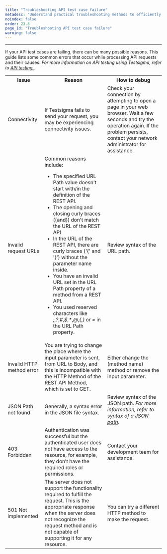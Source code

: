 ```yaml
---
title: "Troubleshooting API test case failure"
metadesc: "Understand practical troubleshooting methods to efficiently identify and resolve API test case failures in Testsigma, ensuring a seamless testing process."
noindex: false
order: 23.8
page_id: "Troubleshooting API test case failure"
warning: false
---
```

---
If your API test cases are failing, there can be many possible reasons. This guide lists some common errors that occur while processing API requests and their causes. *For more information on API testing using Testsigma, refer to [API testing.](https://testsigma.com/docs/api/overview/)*.

<table>
  <tr>
    <th>Issue</th>
    <th>Reason</th>
    <th>How to debug</th>
  </tr>
  <tr>
    <td>Connectivity</td>
    <td>If Testsigma fails to send your request, you may be experiencing connectivity issues.</td>
    <td>Check your connection by attempting to open a page in your web browser.
Wait a few seconds and try the operation again. If the problem persists, contact your network administrator for assistance.</td>
  </tr>
  <tr>
    <td>Invalid request URLs</td>
    <td>Common reasons include:<ul>
  <li>The specified URL Path value doesn't start with/in the definition of the REST API.</li>
  <li>The opening and closing curly braces ({and}) don't match the URL of the REST API</li>
  <li>In the URL of the REST API, there are curly braces ('{' and '}') without the parameter name inside.</li>
  <li>You have an invalid URL set in the URL Path property of a method from a REST API.
</li>
<li>You used reserved characters like<em> ;</em>,<em>?</em>,<em>#</em>,<em>$</em>,<em>*</em>,<em>@</em>,<em>{</em>,<em>}</em> or <em>=</em> in the URL Path property.</li>
</ul></td>
<td>Review syntax of the URL path.</td>
  </tr>
  <tr>
  <td>Invalid HTTP method error</td>
  <td>You are trying to change the place where the input parameter is sent, from URL to Body, and this is incompatible with the HTTP Method of the REST API Method, which is set to GET.</td>
  <td>Either change the (method name) method or remove the input parameter.</td>
  </tr>
  <tr>
  <td>JSON Path not found</td>
  <td>Generally, a syntax error in the JSON file syntax.</td>
  <td>Review syntax of the JSON path. <em>For more information, refer to <a href="https://testsigma.com/tutorials/rest-api-testing/what-is-jsonpath/#syntax">syntax of a JSON path</a></em>.</td>
  </tr>
  <tr>
  <td>403 Forbidden</td>
  <td>Authentication was successful but the authenticated user does not have access to the resource, for example, they don’t have the required roles or permissions.</td>
  <td>Contact your development team for assistance.</td>
  </tr>
  <tr>
  <td>501 Not implemented</td>
  <td>The server does not support the functionality required to fulfill the request. This is the appropriate response when the server does not recognize the request method and is not capable of supporting it for any resource.</td>
  <td>You can try a different HTTP method to make the request.</td>
  </tr>
</table>
